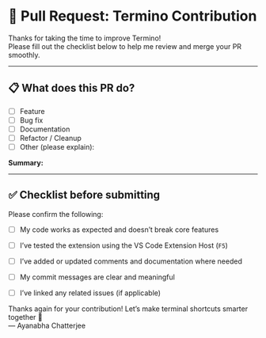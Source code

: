 # 🚀 Pull Request: Termino Contribution

Thanks for taking the time to improve Termino!  
Please fill out the checklist below to help me review and merge your PR smoothly.

---

## 📋 What does this PR do?

<!-- Briefly describe the changes you're making -->
- [ ] Feature
- [ ] Bug fix
- [ ] Documentation
- [ ] Refactor / Cleanup
- [ ] Other (please explain):

**Summary:**  
<!-- Example: Adds support for shortcut editing in the Cookbook panel -->

---

## ✅ Checklist before submitting

Please confirm the following:

- [ ] My code works as expected and doesn’t break core features
- [ ] I’ve tested the extension using the VS Code Extension Host (`F5`)
- [ ] I’ve added or updated comments and documentation where needed
- [ ] My commit messages are clear and meaningful
- [ ] I’ve linked any related issues (if applicable)


Thanks again for your contribution! Let’s make terminal shortcuts smarter together 💙  
— Ayanabha Chatterjee
